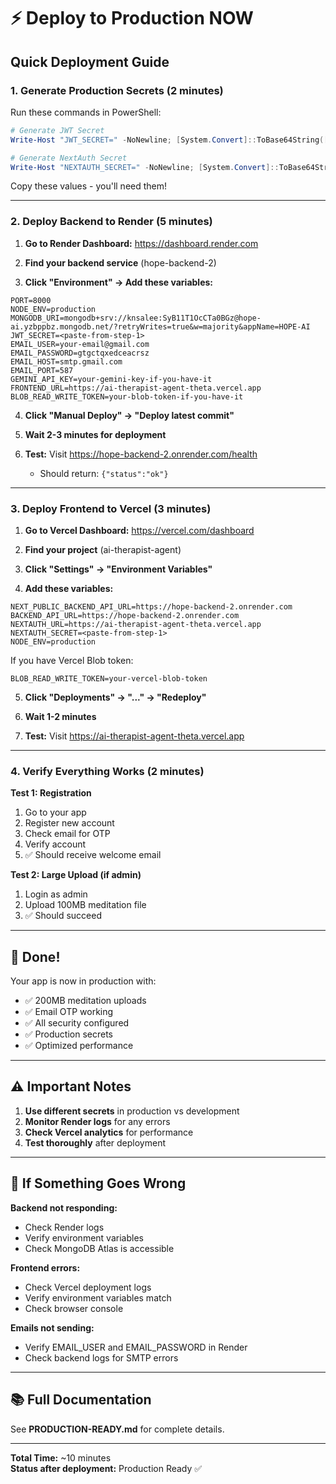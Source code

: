 # ⚡ Deploy to Production NOW

## Quick Deployment Guide

### 1. Generate Production Secrets (2 minutes)

Run these commands in PowerShell:

```powershell
# Generate JWT Secret
Write-Host "JWT_SECRET=" -NoNewline; [System.Convert]::ToBase64String([System.Security.Cryptography.RandomNumberGenerator]::GetBytes(32))

# Generate NextAuth Secret  
Write-Host "NEXTAUTH_SECRET=" -NoNewline; [System.Convert]::ToBase64String([System.Security.Cryptography.RandomNumberGenerator]::GetBytes(32))
```

Copy these values - you'll need them!

---

### 2. Deploy Backend to Render (5 minutes)

1. **Go to Render Dashboard:** https://dashboard.render.com

2. **Find your backend service** (hope-backend-2)

3. **Click "Environment" → Add these variables:**

```
PORT=8000
NODE_ENV=production
MONGODB_URI=mongodb+srv://knsalee:SyB11T1OcCTa0BGz@hope-ai.yzbppbz.mongodb.net/?retryWrites=true&w=majority&appName=HOPE-AI
JWT_SECRET=<paste-from-step-1>
EMAIL_USER=your-email@gmail.com
EMAIL_PASSWORD=gtgctqxedceacrsz
EMAIL_HOST=smtp.gmail.com
EMAIL_PORT=587
GEMINI_API_KEY=your-gemini-key-if-you-have-it
FRONTEND_URL=https://ai-therapist-agent-theta.vercel.app
BLOB_READ_WRITE_TOKEN=your-blob-token-if-you-have-it
```

4. **Click "Manual Deploy" → "Deploy latest commit"**

5. **Wait 2-3 minutes for deployment**

6. **Test:** Visit https://hope-backend-2.onrender.com/health
   - Should return: `{"status":"ok"}`

---

### 3. Deploy Frontend to Vercel (3 minutes)

1. **Go to Vercel Dashboard:** https://vercel.com/dashboard

2. **Find your project** (ai-therapist-agent)

3. **Click "Settings" → "Environment Variables"**

4. **Add these variables:**

```
NEXT_PUBLIC_BACKEND_API_URL=https://hope-backend-2.onrender.com
BACKEND_API_URL=https://hope-backend-2.onrender.com
NEXTAUTH_URL=https://ai-therapist-agent-theta.vercel.app
NEXTAUTH_SECRET=<paste-from-step-1>
NODE_ENV=production
```

If you have Vercel Blob token:
```
BLOB_READ_WRITE_TOKEN=your-vercel-blob-token
```

5. **Click "Deployments" → "..." → "Redeploy"**

6. **Wait 1-2 minutes**

7. **Test:** Visit https://ai-therapist-agent-theta.vercel.app

---

### 4. Verify Everything Works (2 minutes)

**Test 1: Registration**
1. Go to your app
2. Register new account
3. Check email for OTP
4. Verify account
5. ✅ Should receive welcome email

**Test 2: Large Upload (if admin)**
1. Login as admin
2. Upload 100MB meditation file
3. ✅ Should succeed

---

## 🎉 Done!

Your app is now in production with:
- ✅ 200MB meditation uploads
- ✅ Email OTP working
- ✅ All security configured
- ✅ Production secrets
- ✅ Optimized performance

---

## ⚠️ Important Notes

1. **Use different secrets** in production vs development
2. **Monitor Render logs** for any errors
3. **Check Vercel analytics** for performance
4. **Test thoroughly** after deployment

---

## 🐛 If Something Goes Wrong

**Backend not responding:**
- Check Render logs
- Verify environment variables
- Check MongoDB Atlas is accessible

**Frontend errors:**
- Check Vercel deployment logs
- Verify environment variables match
- Check browser console

**Emails not sending:**
- Verify EMAIL_USER and EMAIL_PASSWORD in Render
- Check backend logs for SMTP errors

---

## 📚 Full Documentation

See **PRODUCTION-READY.md** for complete details.

---

**Total Time:** ~10 minutes  
**Status after deployment:** Production Ready ✅

